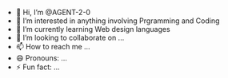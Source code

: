 - 👋 Hi, I’m @AGENT-2-0
- 👀 I’m interested in anything involving Prgramming and Coding
- 🌱 I’m currently learning Web design languages
- 💞️ I’m looking to collaborate on ...
- 📫 How to reach me ...
- 😄 Pronouns: ...
- ⚡ Fun fact: ...

<!---
AGENT-2-0/AGENT-2-0 is a ✨ special ✨ repository because its `README.md` (this file) appears on your GitHub profile.
You can click the Preview link to take a look at your changes.
--->
